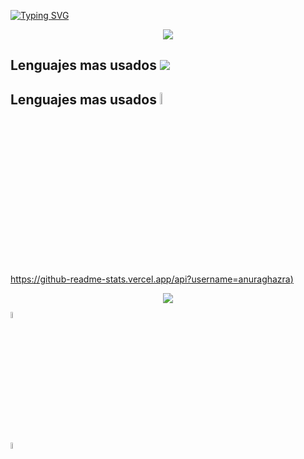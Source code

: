 <p aling="center">
<a href="https://git.io/typing-svg"><img src="https://readme-typing-svg.demolab.com?font=Pacifico&size=29&pause=10000&color=7A1DF7&width=435&lines=Hola+me+llamo+Valentina" alt="Typing SVG" /></a>
</p>
<p align="center">
  <img src="https://programacionparatodossite.files.wordpress.com/2016/03/image.gif"/>
</p>

## Lenguajes mas usados <img src="link" />
## Lenguajes mas usados <img width=7% src="link" />

[https://github-readme-stats.vercel.app/api?username=anuraghazra)](https://github.com/anuraghazra/github-readme-stats)

<p align="center">
  <img src="https://github-readme-stats.vercel.app/api/top-langs/?username=jkmvalen&layout=compact"/>
</p>

<p>
<img width=5% src="https://upload.wikimedia.org/wikipedia/commons/6/6a/JavaScript-logo.png">
  </p>
  
  <a href="https://www.youtube.com" target="_blank"><img width="5%" src="https://familiasenruta.com/wp-content/uploads/2021/05/Boto%CC%81n-entrr.png" /></a>

